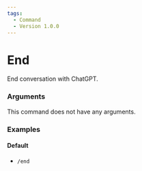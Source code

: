 ```yaml
---
tags:
  - Command
  - Version 1.0.0
---
```


# End

End conversation with ChatGPT.

### Arguments

This command does not have any arguments.

### Examples

#### Default
+ `/end`

